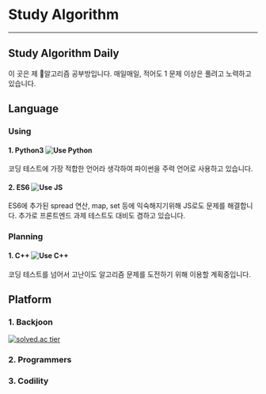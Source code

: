 # Study Algorithm 
---
## Study Algorithm Daily

이 곳은 제 :game_die:알고리즘 공부방입니다.
매일매일, 적어도 1 문제 이상은 풀려고 노력하고 있습니다.

## Language
### Using
#### 1. Python3 <img src="https://img.shields.io/badge/-Python-4B8BBE?logo=python&logoColor=FFD43B" alt="Use Python">
  코딩 테스트에 가장 적합한 언어라 생각하여 파이썬을 주력 언어로 사용하고 있습니다.
  
#### 2. ES6 <img src="https://img.shields.io/badge/-JS-F0DB4F?logo=javascript&logoColor=323330" alt="Use JS">
  ES6에 추가된 spread 연산, map, set 등에 익숙해지기위해 JS로도 문제를 해결합니다. 추가로 프론트엔드 과제 테스트도 대비도 겸하고 있습니다.

### Planning
#### 1. C++ <img src="https://img.shields.io/badge/-c++-black?logo=c%2B%2B&" alt="Use C++">
  코딩 테스트를 넘어서 고난이도 알고리즘 문제를 도전하기 위해 이용할 계획중입니다.

## Platform

### 1. Backjoon
[![solved.ac tier](http://mazassumnida.wtf/api/generate_badge?boj=albireo3754)](https://solved.ac/albireo3754)
### 2. Programmers
### 3. Codility

